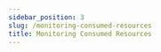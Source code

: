 ```yaml
---
sidebar_position: 3
slug: /monitoring-consumed-resources
title: Monitoring Consumed Resources
---
```

